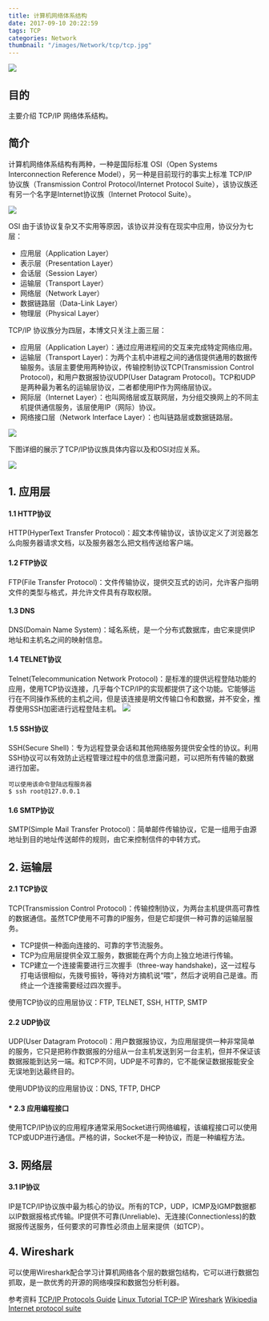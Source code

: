 ```yaml
---
title: 计算机网络体系结构
date: 2017-09-10 20:22:59
tags: TCP
categories: Network
thumbnail: "/images/Network/tcp/tcp.jpg"
---
```

![](/images/Network/tcp/tcp.jpg)

## 目的
主要介绍 TCP/IP 网络体系结构。
<!--more-->

## 简介
计算机网络体系结构有两种，一种是国际标准 OSI（Open Systems Interconnection Reference Model），另一种是目前现行的事实上标准 TCP/IP 协议族（Transmission Control Protocol/Internet Protocol Suite），该协议族还有另一个名字是Internet协议族（Internet Protocol Suite）。

![](/images/Network/tcp/osi.gif)

OSI 由于该协议复杂又不实用等原因，该协议并没有在现实中应用，协议分为七层：
+ 应用层（Application Layer）
+ 表示层（Presentation Layer）
+ 会话层（Session Layer）
+ 运输层（Transport Layer）
+ 网络层（Network Layer）
+ 数据链路层（Data-Link Layer）
+ 物理层（Physical Layer）

TCP/IP 协议族分为四层，本博文只关注上面三层：
+ 应用层（Application Layer）：通过应用进程间的交互来完成特定网络应用。
+ 运输层（Transport Layer)：为两个主机中进程之间的通信提供通用的数据传输服务。该层主要使用两种协议，传输控制协议TCP(Transmission Control Protocol)，和用户数据报协议UDP(User Datagram Protocol)。TCP和UDP是两种最为著名的运输层协议，二者都使用IP作为网络层协议。
+ 网际层（Internet Layer）：也叫网络层或互联网层，为分组交换网上的不同主机提供通信服务，该层使用IP（网际）协议。
+ 网络接口层（Network Interface Layer）：也叫链路层或数据链路层。

![](/images/Network/tcp/tcpip.png)

下图详细的展示了TCP/IP协议族具体内容以及和OSI对应关系。

![](/images/Network/tcp/tcpipprotocols.png)

## 1. 应用层
#### 1.1 HTTP协议
HTTP(HyperText Transfer Protocol)：超文本传输协议，该协议定义了浏览器怎么向服务器请求文档，以及服务器怎么把文档传送给客户端。

#### 1.2 FTP协议
FTP(File Transfer Protocol)：文件传输协议，提供交互式的访问，允许客户指明文件的类型与格式，并允许文件具有存取权限。

#### 1.3 DNS
DNS(Domain Name System)：域名系统，是一个分布式数据库，由它来提供IP地址和主机名之间的映射信息。

#### 1.4 TELNET协议
Telnet(Telecommunication Network Protocol)：是标准的提供远程登陆功能的应用，使用TCP协议连接，几乎每个TCP/IP的实现都提供了这个功能。它能够运行在不同操作系统的主机之间，但是该连接是明文传输口令和数据，并不安全，推荐使用SSH加密进行远程登陆主机。
![](/images/Network/tcp/telnet.png)

#### 1.5 SSH协议
SSH(Secure Shell)：专为远程登录会话和其他网络服务提供安全性的协议。利用SSH协议可以有效防止远程管理过程中的信息泄露问题，可以把所有传输的数据进行加密。

```Shell
可以使用该命令登陆远程服务器
$ ssh root@127.0.0.1
```

#### 1.6 SMTP协议
SMTP(Simple Mail Transfer Protocol)：简单邮件传输协议，它是一组用于由源地址到目的地址传送邮件的规则，由它来控制信件的中转方式。

## 2. 运输层
#### 2.1 TCP协议
TCP(Transmission Control Protocol)：传输控制协议，为两台主机提供高可靠性的数据通信。虽然TCP使用不可靠的IP服务，但是它却提供一种可靠的运输层服务。
+ TCP提供一种面向连接的、可靠的字节流服务。
+ TCP为应用层提供全双工服务，数据能在两个方向上独立地进行传输。
+ TCP建立一个连接需要进行三次握手（three-way handshake)，这一过程与打电话很相似，先拨号振铃，等待对方摘机说“喂”，然后才说明自己是谁。而终止一个连接需要经过四次握手。

使用TCP协议的应用层协议：FTP, TELNET, SSH, HTTP, SMTP

#### 2.2 UDP协议
UDP(User Datagram Protocol)：用户数据报协议，为应用层提供一种非常简单的服务，它只是把称作数据报的分组从一台主机发送到另一台主机，但并不保证该数据报能到达另一端。和TCP不同，UDP是不可靠的，它不能保证数据报能安全无误地到达最终目的。

使用UDP协议的应用层协议：DNS, TFTP, DHCP

#### * 2.3 应用编程接口
使用TCP/IP协议的应用程序通常采用Socket进行网络编程，该编程接口可以使用TCP或UDP进行通信。严格的讲，Socket不是一种协议，而是一种编程方法。

## 3. 网络层
#### 3.1 IP协议
IP是TCP/IP协议族中最为核心的协议。所有的TCP，UDP，ICMP及IGMP数据都以IP数据报格式传输。IP提供不可靠(Unreliable)、无连接(Connectionless)的数据报传送服务，任何要求的可靠性必须由上层来提供（如TCP）。

## 4. Wireshark
可以使用Wireshark配合学习计算机网络各个层的数据包结构，它可以进行数据包抓取，是一款优秀的开源的网络嗅探和数据包分析利器。

参考资料
[TCP/IP Protocols Guide](http://www.tcpipguide.com/free/index.htm)
[Linux Tutorial TCP-IP](http://www.linux-tutorial.info/modules.php?name=MContent&obj=page&pageid=142)
[Wireshark](https://www.wireshark.org)
[Wikipedia Internet protocol suite](https://en.wikipedia.org/wiki/Internet_protocol_suite)
